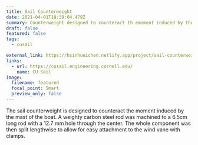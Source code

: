 ```yaml
---
title: Sail Counterweight
date: 2021-04-01T18:39:04.479Z
summary: Counterweight designed to counteract th emoment induced by the mast.
draft: false
featured: false
tags:
  - cusail

external_link: https://hsinhueichen.netlify.app/project/sail-counterweight/
links:
  - url: https://cusail.engineering.cornell.edu/
    name: CU Sail
image:
  filename: featured
  focal_point: Smart
  preview_only: false
---
```

The sail counterweight is designed to counteract the moment induced by the mast of the boat. A weighty carbon steel rod was machined to a 6.5cm long rod with a 12.7 mm hole through the center. The whole component was then split lengthwise to allow for easy attachment to the wind vane with clamps.